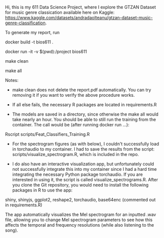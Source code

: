 Hi, this is my 611 Data Science Project, where I explore the GTZAN Dataset for music genre classication available here on Kaggle: https://www.kaggle.com/datasets/andradaolteanu/gtzan-dataset-music-genre-classification.

To generate my report, run

docker build -t bios611 .

docker run -it -v $(pwd):/project bios611

make clean

make all



Notes:

- make clean does not delete the report.pdf automatically. You can try removing it if you want to verify the above procedure works.

- If all else fails, the necessary R packages are located in requirements.R

- The models are saved in a directory, since otherwise the make all would take nearly an hour. You should be able to still run the training from the container. The call would be (after running docker run ...):

Rscript scripts/Feat_Classifiers_Training.R

- For the spectrogram figures (as with below), I couldn't successfully load in torchaudio to my container. I had to save the results from the script: scripts/visualize_spectrogram.R, which is included in the repo.

- I do also have an interactive visualization app, but unfortunately could not successfully integrate this into my container since I had a hard time integrating the necessary Python package torchaudio. If you are interested in using it, the script is called visualize_spectrograms.R. After you clone the Git repository, you would need to install the following packages in R to use the app:

shiny, shinyjs, ggplot2, reshape2, torchaudio, base64enc (commented out in requirements.R)

The app automatically visualizes the Mel spectrogram for an inputted .wav file, allowing you to change Mel spectrogram parameters to see how this affects the temporal and frequency resolutions (while also listening to the song).

